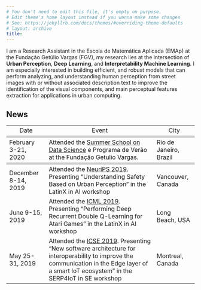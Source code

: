 ```yaml
---
# You don't need to edit this file, it's empty on purpose.
# Edit theme's home layout instead if you wanna make some changes
# See: https://jekyllrb.com/docs/themes/#overriding-theme-defaults
# layout: archive
title: 
---
```


I am a Research Assistant in the Escola de Matemática Aplicada (EMAp) at the Fundação Getúlio Vargas (FGV), my research lies at the intersection of **Urban Perception**, **Deep Learning**, and **Interpretability Machine Learning**. I am especially interested in building efficient, and robust models that can perform analyzing, and understanding human perception from street images with or without associated description text to improve the identification of the visual components, and main perceptual features extraction for applications in urban computing.

## News

<table>
  <tr>
    <td align="center">Date</td>
    <td align="center">Event</td>
    <td align="center">City</td>
  </tr>
  <tr><td colspan="3" align="center" style="background:#cccccc;"></td></tr>
  <tr>
    <td>February 3-21, 2020</td>
    <td>Attended the <a href="https://eventos.fgv.br/summer-school-data-science">Summer School on Data Science</a> e Programa de Verão at the Fundação Getulio Vargas.</td>
    <td>Rio de Janeiro, Brazil</td>
  </tr>
  <tr><td colspan="3" align="center" style="background:#cccccc;"></td></tr>
  <tr>
    <td>December 8-14, 2019</td>
    <td>Attended the <a href="https://neurips.cc/">NeuriPS 2019</a>. Presenting “Understanding Safety Based on Urban Perception” in the LatinX in AI workshop</td>
    <td>Vancouver, Canada</td>
  </tr>
  <tr>
    <td>June 9-15, 2019</td>
    <td>Attended the <a href="https://icml.cc//">ICML 2019</a>. Presenting “Performing Deep Recurrent Double Q-Learning for Atari Games” in the LatinX in AI workshop</td>
    <td>Long Beach, USA</td>
  </tr>
  <tr>
    <td>May 25-31, 2019</td>
    <td>Attended the <a href="https://conf.researchr.org/home/icse-2019">ICSE 2019</a>. Presenting “New software architecture for interoperability to improve the communication in the Edge layer of a smart IoT ecosystem” in the SERP4IoT in SE workshop</td>
    <td>Montreal, Canada</td>
  </tr>
</table>

